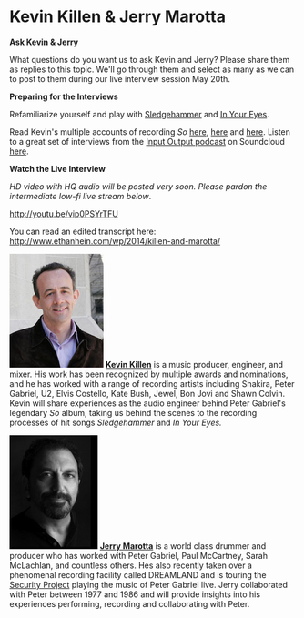 # Kevin Killen & Jerry Marotta

**Ask Kevin & Jerry**

What questions do you want us to ask Kevin and Jerry? Please share them as replies to this topic. We'll go through them and select as many as we can to post to them during our live interview session May 20th. 

**Preparing for the Interviews**

Refamiliarize yourself and play with [Sledgehammer][1] and [In Your Eyes][2].

Read Kevin's multiple accounts of recording *So* [here][3], [here][4] and [here][5]. Listen to a great set of interviews from the [Input Output podcast][6] on Soundcloud [here][7].

**Watch the Live Interview** 

*HD video with HQ audio will be posted very soon. 
Please pardon the intermediate low-fi live stream below*.

http://youtu.be/vip0PSYrTFU

You can read an edited transcript here: http://www.ethanhein.com/wp/2014/killen-and-marotta/

![](/Images/45ded6947450cc96.jpg) **[Kevin Killen][9]** is a music producer, engineer, and mixer. His work has been recognized by multiple awards and nominations, and he has worked with a range of recording artists including Shakira, Peter Gabriel, U2, Elvis Costello, Kate Bush, Jewel, Bon Jovi and Shawn Colvin. Kevin will share experiences as the audio engineer behind Peter Gabriel's legendary *So* album, taking us behind the scenes to the recording processes of hit songs *Sledgehammer* and *In Your Eyes.*

![](/Images/30b82eaa741ff58b.jpg) **[Jerry Marotta][10]** is a world class drummer and producer who has worked with Peter Gabriel, Paul McCartney, Sarah McLachlan, and countless others. Hes also recently taken over a phenomenal recording facility called DREAMLAND and is touring the [Security Project][11] playing the music of Peter Gabriel live. Jerry collaborated with Peter between 1977 and 1986 and will provide insights into his experiences performing, recording and collaborating with Peter.


  [1]: http://community.playwithyourmusic.org/t/peter-gabriel-sledgehammer/23
  [2]: http://community.playwithyourmusic.org/t/peter-gabriel-in-your-eyes/24
  [3]: http://community.playwithyourmusic.org/t/1c-live-interview-q-a-kevin-killen-jerry-marotta/468/2
  [4]: http://community.playwithyourmusic.org/t/1c-live-interview-q-a-kevin-killen-jerry-marotta/468/26
  [5]: http://community.playwithyourmusic.org/t/1c-live-interview-q-a-kevin-killen-jerry-marotta/468/28
  [6]: http://www.sonicscoop.com/2012/07/18/the-kevin-killen-interview/
  [7]: http://community.playwithyourmusic.org/t/1c-live-interview-q-a-kevin-killen-jerry-marotta/468/27
  [8]: https://unhangout.media.mit.edu/event/PWYM
  [9]: http://www.jdmanagement.com/kevinkillen/
  [10]: http://jerrymarotta.com
  [11]: http://securityprojectband.com

